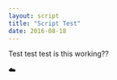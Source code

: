 ```yaml
---
layout: script
title: "Script Test"
date: 2016-08-18
---
```


Test test test is this working??

:cloud:
